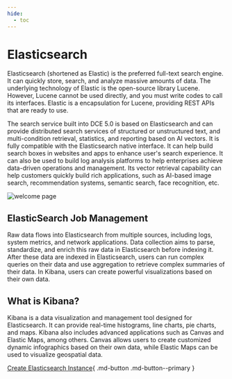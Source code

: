 ```yaml
---
hide:
  - toc
---
```


# Elasticsearch

Elasticsearch (shortened as Elastic) is the preferred full-text search engine. It can quickly store, search, and analyze massive amounts of data. The underlying technology of Elastic is the open-source library Lucene. However, Lucene cannot be used directly, and you must write codes to call its interfaces. Elastic is a encapsulation for Lucene, providing REST APIs that are ready to use.

The search service built into DCE 5.0 is based on Elasticsearch and can provide distributed search services of structured or unstructured text, and multi-condition retrieval, statistics, and reporting based on AI vectors. It is fully compatible with the Elasticsearch native interface. It can help build search boxes in websites and apps to enhance user's search experience. It can also be used to build log analysis platforms to help enterprises achieve data-driven operations and management. Its vector retrieval capability can help customers quickly build rich applications, such as AI-based image search, recommendation systems, semantic search, face recognition, etc.

![welcome page](https://docs.daocloud.io/daocloud-docs-images/docs/en/docs/middleware/elasticsearch/images/what01.png)

## ElasticSearch Job Management

Raw data flows into Elasticsearch from multiple sources, including logs, system metrics, and network applications. Data collection aims to parse, standardize, and enrich this raw data in Elasticsearch before indexing it. After these data are indexed in Elasticsearch, users can run complex queries on their data and use aggregation to retrieve complex summaries of their data. In Kibana, users can create powerful visualizations based on their own data.

## What is Kibana?

Kibana is a data visualization and management tool designed for Elasticsearch. It can provide real-time histograms, line charts, pie charts, and maps. Kibana also includes advanced applications such as Canvas and Elastic Maps, among others. Canvas allows users to create customized dynamic infographics based on their own data, while Elastic Maps can be used to visualize geospatial data.

[Create Elasticsearch Instance](../user-guide/create.md){ .md-button .md-button--primary }
